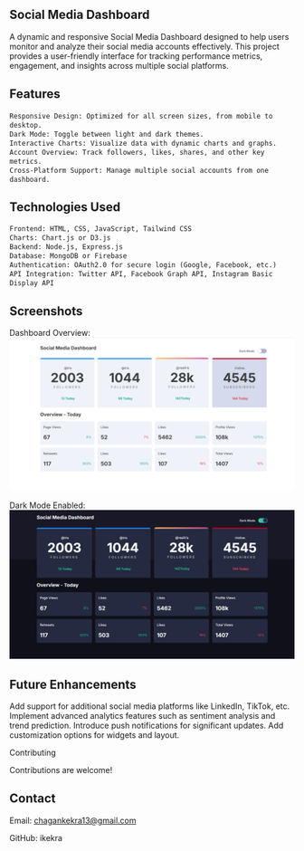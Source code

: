 ## Social Media Dashboard

  A dynamic and responsive Social Media Dashboard designed to help users monitor and analyze their social media accounts effectively. This project provides a user-friendly interface for tracking performance metrics, engagement, and insights across multiple social platforms.

## Features

    Responsive Design: Optimized for all screen sizes, from mobile to desktop.
    Dark Mode: Toggle between light and dark themes.
    Interactive Charts: Visualize data with dynamic charts and graphs.
    Account Overview: Track followers, likes, shares, and other key metrics.
    Cross-Platform Support: Manage multiple social accounts from one dashboard.

## Technologies Used

    Frontend: HTML, CSS, JavaScript, Tailwind CSS
    Charts: Chart.js or D3.js
    Backend: Node.js, Express.js
    Database: MongoDB or Firebase
    Authentication: OAuth2.0 for secure login (Google, Facebook, etc.)
    API Integration: Twitter API, Facebook Graph API, Instagram Basic Display API



## Screenshots

Dashboard Overview:
![image](1444.png)



Dark Mode Enabled:
![image](144446.jpg)






## Future Enhancements

Add support for additional social media platforms like LinkedIn, TikTok, etc.
Implement advanced analytics features such as sentiment analysis and trend prediction.
Introduce push notifications for significant updates.
Add customization options for widgets and layout.

Contributing

Contributions are welcome! 



## Contact

Email:  chagankekra13@gmail.com


GitHub: ikekra


